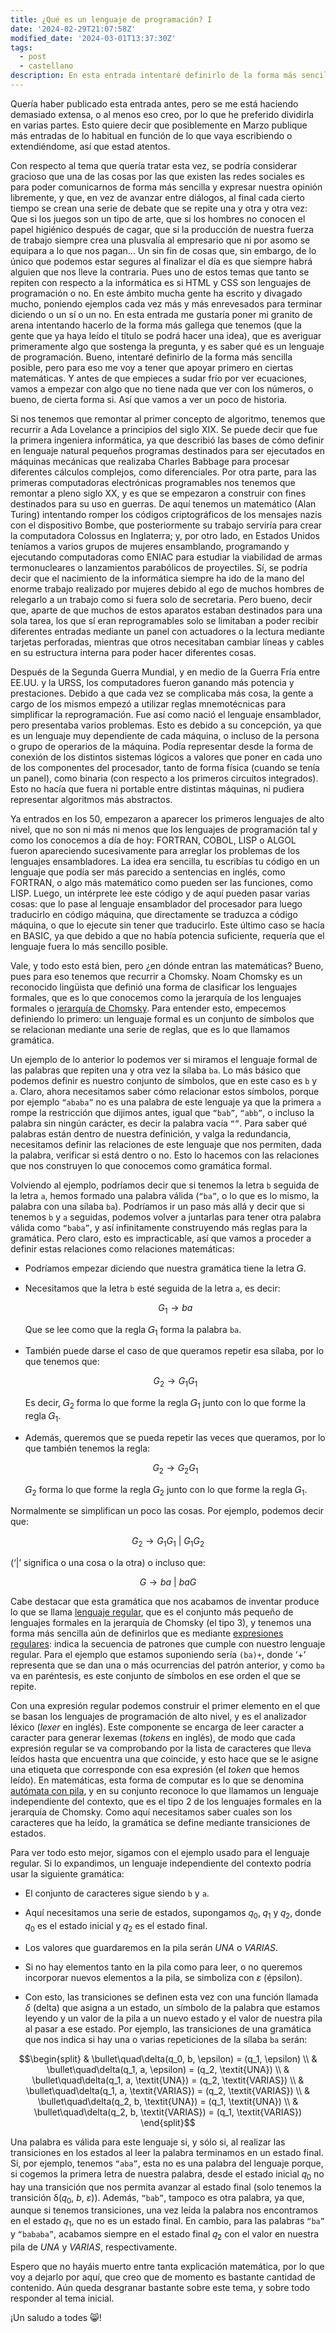```yaml
---
title: ¿Qué es un lenguaje de programación? I
date: '2024-02-29T21:07:58Z'
modified_date: '2024-03-01T13:37:30Z'
tags:
  - post
  - castellano
description: En esta entrada intentaré definirlo de la forma más sencilla posible la pregunta de qué es un lenguaje de programación para poder responder si HTML y CSS son lenguajes de programación o no. Primero explicaré un poco de historia y luego me adentraré al mundo de los lenguajes formales.
---
```


Quería haber publicado esta entrada antes, pero se me está haciendo demasiado extensa, o al menos eso creo, por lo que he preferido dividirla en varias partes. Esto quiere decir que posiblemente en Marzo publique más entradas de lo habitual en función de lo que vaya escribiendo o extendiéndome, así que estad atentos.

Con respecto al tema que quería tratar esta vez, se podría considerar gracioso que una de las cosas por las que existen las redes sociales es para poder comunicarnos de forma más sencilla y expresar nuestra opinión libremente, y que, en vez de avanzar entre diálogos, al final cada cierto tiempo se crean una serie de debate que se repite una y otra y otra vez: Que si los juegos son un tipo de arte, que si los hombres no conocen el papel higiénico después de cagar, que si la producción de nuestra fuerza de trabajo siempre crea una plusvalía al empresario que ni por asomo se equipara a lo que nos pagan… Un sin fin de cosas que, sin embargo, de lo único que podemos estar segures al finalizar el día es que siempre habrá alguien que nos lleve la contraria. Pues uno de estos temas que tanto se repiten con respecto a la informática es si HTML y CSS son lenguajes de programación o no. En este ámbito mucha gente ha escrito y divagado mucho, poniendo ejemplos cada vez más y más enrevesados para terminar diciendo o un sí o un no. En esta entrada me gustaría poner mi granito de arena intentando hacerlo de la forma más gallega que tenemos (que la gente que ya haya leído el título se podrá hacer una idea), que es averiguar primeramente algo que sostenga la pregunta, y es saber qué es un lenguaje de programación. Bueno, intentaré definirlo de la forma más sencilla posible, pero para eso me voy a tener que apoyar primero en ciertas matemáticas. Y antes de que empieces a sudar frío por ver ecuaciones, vamos a empezar con algo que no tiene nada que ver con los números, o bueno, de cierta forma si. Así que vamos a ver un poco de historia.

Si nos tenemos que remontar al primer concepto de algoritmo, tenemos que recurrir a Ada Lovelance a principios del siglo XIX. Se puede decir que fue la primera ingeniera informática, ya que describió las bases de cómo definir en lenguaje natural pequeños programas destinados para ser ejecutados en máquinas mecánicas que realizaba Charles Babbage para procesar diferentes cálculos complejos, como diferenciales. Por otra parte, para las primeras computadoras electrónicas programables nos tenemos que remontar a pleno siglo XX, y es que se empezaron a construir con fines destinados para su uso en guerras. De aquí tenemos un matemático (Alan Turing) intentando romper los códigos criptográficos de los mensajes nazis con el dispositivo Bombe, que posteriormente su trabajo serviría para crear la computadora Colossus en Inglaterra; y, por otro lado, en Estados Unidos teníamos a varios grupos de mujeres ensamblando, programando y ejecutando computadoras como ENIAC para estudiar la viabilidad de armas termonucleares o lanzamientos parabólicos de proyectiles. Sí, se podría decir que el nacimiento de la informática siempre ha ido de la mano del enorme trabajo realizado por mujeres debido al ego de muchos hombres de relegarlo a un trabajo como si fuera solo de secretaria. Pero bueno, decir que, aparte de que muchos de estos aparatos estaban destinados para una sola tarea, los que sí eran reprogramables solo se limitaban a poder recibir diferentes entradas mediante un panel con actuadores o la lectura mediante tarjetas perforadas, mientras que otros necesitaban cambiar líneas y cables en su estructura interna para poder hacer diferentes cosas.

Después de la Segunda Guerra Mundial, y en medio de la Guerra Fría entre EE.UU. y la URSS, los computadores fueron ganando más potencia y prestaciones. Debido a que cada vez se complicaba más cosa, la gente a cargo de los mismos empezó a utilizar reglas mnemotécnicas para simplificar la reprogramación. Fue así como nació el lenguaje ensamblador, pero presentaba varios problemas. Esto es debido a su concepción, ya que es un lenguaje muy dependiente de cada máquina, o incluso de la persona o grupo de operarios de la máquina. Podía representar desde la forma de conexión de los distintos sistemas lógicos a valores que poner en cada uno de los componentes del procesador, tanto de forma física (cuando se tenía un panel), como binaria (con respecto a los primeros circuitos integrados). Esto no hacía que fuera ni portable entre distintas máquinas, ni pudiera representar algoritmos más abstractos.

Ya entrados en los 50, empezaron a aparecer los primeros lenguajes de alto nivel, que no son ni más ni menos que los lenguajes de programación tal y como los conocemos a día de hoy: FORTRAN, COBOL, LISP o ALGOL fueron apareciendo sucesivamente para arreglar los problemas de los lenguajes ensambladores. La idea era sencilla, tu escribías tu código en un lenguaje que podía ser más parecido a sentencias en inglés, como FORTRAN, o algo más matemático como pueden ser las funciones, como LISP. Luego, un intérprete lee este código y de aquí pueden pasar varias cosas: que lo pase al lenguaje ensamblador del procesador para luego traducirlo en código máquina, que directamente se traduzca a código máquina, o que lo ejecute sin tener que traducirlo. Este último caso se hacía en BASIC, ya que debido a que no había potencia suficiente, requería que el lenguaje fuera lo más sencillo posible.

Vale, y todo esto está bien, pero ¿en dónde entran las matemáticas? Bueno, pues para eso tenemos que recurrir a Chomsky. Noam Chomsky es un reconocido lingüista que definió una forma de clasificar los lenguajes formales, que es lo que conocemos como la jerarquía de los lenguajes formales o [jerarquía de Chomsky](https://es.wikipedia.org/wiki/Jerarqu%C3%ADa_de_Chomsky). Para entender esto, empecemos definiendo lo primero: un lenguaje formal es un conjunto de símbolos que se relacionan mediante una serie de reglas, que es lo que llamamos gramática.

Un ejemplo de lo anterior lo podemos ver si miramos el lenguaje formal de las palabras que repiten una y otra vez la sílaba `ba`. Lo más básico que podemos definir es nuestro conjunto de símbolos, que en este caso es `b` y `a`. Claro, ahora necesitamos saber cómo relacionar estos símbolos, porque por ejemplo `“ababa”` no es una palabra de este lenguaje ya que la primera `a` rompe la restricción que dijimos antes, igual que `“bab”`, `“abb”`, o incluso la palabra sin ningún carácter, es decir la palabra vacía `“”`. Para saber qué palabras están dentro de nuestra definición, y valga la redundancia, necesitamos definir las relaciones de este lenguaje que nos permiten, dada la palabra, verificar si está dentro o no. Esto lo hacemos con las relaciones que nos construyen lo que conocemos como gramática formal.

Volviendo al ejemplo, podríamos decir que si tenemos la letra `b` seguida de la letra `a`, hemos formado una palabra válida (`“ba”`, o lo que es lo mismo, la palabra con una sílaba `ba`). Podríamos ir un paso más allá y decir que si tenemos `b` y `a` seguidas, podemos volver a juntarlas para tener otra palabra válida como `“baba”`, y así infinitamente construyendo más reglas para la gramática. Pero claro, esto es impracticable, así que vamos a proceder a definir estas relaciones como relaciones matemáticas:

- Podríamos empezar diciendo que nuestra gramática tiene la letra 𝐺.

- Necesitamos que la letra `b` esté seguida de la letra `a`, es decir:
  ```math
  G_1 \rightarrow ba
  ```
  Que se lee como que la regla 𝐺<sub>1</sub> forma la palabra `ba`.

- También puede darse el caso de que queramos repetir esa sílaba, por lo que tenemos que:
  ```math
  G_2 \rightarrow G_1G_1
  ```
  Es decir, 𝐺<sub>2</sub> forma lo que forme la regla 𝐺<sub>1</sub> junto con lo que forme la regla 𝐺<sub>1</sub>.

- Además, queremos que se pueda repetir las veces que queramos, por lo que también tenemos la regla:
  ```math
  G_2 \rightarrow G_2G_1
  ```
  𝐺<sub>2</sub> forma lo que forme la regla 𝐺<sub>2</sub> junto con lo que forme la regla 𝐺<sub>1</sub>.

Normalmente se simplifican un poco las cosas. Por ejemplo, podemos decir que:
```math
G_2 \rightarrow G_1G_1\ |\ G_1G_2
```

(‘|’ significa o una cosa o la otra) o incluso que:
```math
G \rightarrow ba\ |\ baG
```

Cabe destacar que esta gramática que nos acabamos de inventar produce lo que se llama [lenguaje regular](https://es.wikipedia.org/wiki/Lenguaje_regular), que es el conjunto más pequeño de lenguajes formales en la jerarquía de Chomsky (el tipo 3), y tenemos una forma más sencilla aún de definirlos que es mediante [expresiones regulares](https://es.wikipedia.org/wiki/Expresi%C3%B3n_regular): indica la secuencia de patrones que cumple con nuestro lenguaje regular. Para el ejemplo que estamos suponiendo sería `(ba)+`, donde ‘+’ representa que se dan una o más ocurrencias del patrón anterior, y como `ba` va en paréntesis, es este conjunto de símbolos en ese orden el que se repite.

Con una expresión regular podemos construir el primer elemento en el que se basan los lenguajes de programación de alto nivel, y es el analizador léxico (*lexer* en inglés). Este componente se encarga de leer caracter a caracter para generar lexemas (*tokens* en inglés), de modo que cada expresión regular se va comprobando por la lista de caracteres que lleva leídos hasta que encuentra una que coincide, y esto hace que se le asigne una etiqueta que corresponde con esa expresión (el *token* que hemos leído). En matemáticas, esta forma de computar es lo que se denomina [autómata con pila](https://es.wikipedia.org/wiki/Aut%C3%B3mata_con_pila), y en su conjunto reconoce lo que llamamos un lenguaje independiente del contexto, que es el tipo 2 de los lenguajes formales en la jerarquía de Chomsky. Como aquí necesitamos saber cuales son los caracteres que ha leído, la gramática se define mediante transiciones de estados.

Para ver todo esto mejor, sigamos con el ejemplo usado para el lenguaje regular. Si lo expandimos, un lenguaje independiente del contexto podría usar la siguiente gramática:

- El conjunto de caracteres sigue siendo `b` y `a`.

- Aquí necesitamos una serie de estados, supongamos 𝑞<sub>0</sub>, 𝑞<sub>1</sub> y 𝑞<sub>2</sub>, donde 𝑞<sub>0</sub> es el estado inicial y 𝑞<sub>2</sub> es el estado final.

- Los valores que guardaremos en la pila serán *UNA* o *VARIAS*.

- Si no hay elementos tanto en la pila como para leer, o no queremos incorporar nuevos elementos a la pila, se simboliza con *ε* (épsilon).

- Con esto, las transiciones se definen esta vez con una función llamada *δ* (delta) que asigna a un estado, un símbolo de la palabra que estamos leyendo y un valor de la pila a un nuevo estado y el valor de nuestra pila al pasar a ese estado. Por ejemplo, las transiciones de una gramática que nos indica si hay una o varias repeticiones de la sílaba `ba` serán:

```math
\begin{split}
& \bullet\quad\delta(q_0, b, \epsilon) = (q_1, \epsilon) \\
& \bullet\quad\delta(q_1, a, \epsilon) = (q_2, \textit{UNA}) \\
& \bullet\quad\delta(q_1, a, \textit{UNA}) = (q_2, \textit{VARIAS}) \\
& \bullet\quad\delta(q_1, a, \textit{VARIAS}) = (q_2, \textit{VARIAS}) \\
& \bullet\quad\delta(q_2, b, \textit{UNA}) = (q_1, \textit{UNA}) \\
& \bullet\quad\delta(q_2, b, \textit{VARIAS}) = (q_1, \textit{VARIAS})
\end{split}
```

Una palabra es válida para este lenguaje si, y sólo si, al realizar las transiciones en los estados al leer la palabra terminamos en un estado final. Si, por ejemplo, tenemos `“aba”`, esta no es una palabra del lenguaje porque, si cogemos la primera letra de nuestra palabra, desde el estado inicial 𝑞<sub>0</sub> no hay una transición que nos permita avanzar al estado final (solo tenemos la transición δ(𝑞<sub>0</sub>, *b*, *ε*)). Además, `“bab”`, tampoco es otra palabra, ya que, aunque si tenemos transiciones, una vez leída la palabra nos encontramos en el estado 𝑞<sub>1</sub>, que no es un estado final. En cambio, para las palabras `“ba”` y `“bababa”`, acabamos siempre en el estado final 𝑞<sub>2</sub> con el valor en nuestra pila de *UNA* y *VARIAS*, respectivamente.

Espero que no hayáis muerto entre tanta explicación matemática, por lo que voy a dejarlo por aquí, que creo que de momento es bastante cantidad de contenido. Aún queda desgranar bastante sobre este tema, y sobre todo responder al tema inicial.

¡Un saludo a todes 😸!
